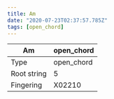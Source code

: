 ```yaml
---
title: Am
date: "2020-07-23T02:37:57.785Z"
tags: [open_chord]
---
```


|Am|open_chord|
|---|---|
|Type|open_chord|
|Root string|5|
|Fingering|X02210|

